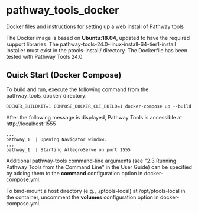 # pathway_tools_docker
Docker files and instructions for setting up a web install of Pathway tools

The Docker image is based on **Ubuntu:18.04**, updated to have the required support libraries.
The pathway-tools-24.0-linux-install-64-tier1-install installer must exist in the ptools-install/ directory.
The Dockerfile has been tested with Pathway Tools 24.0.

## Quick Start (Docker Compose)

To build and run, execute the following command from the pathway_tools_docker/ directory:

```
DOCKER_BUILDKIT=1 COMPOSE_DOCKER_CLI_BUILD=1 docker-compose up --build
```

After the following message is displayed, Pathway Tools is accessible at http://localhost:1555

```
...
pathway_1  | Opening Navigator window.
...
pathway_1  | Starting AllegroServe on port 1555
```

Additional pathway-tools command-line arguments (see "2.3 Running Pathway Tools from the Command Line" in the User Guide) can be specified by adding them to the **command** configuration option in docker-compose.yml.

To bind-mount a host directory (e.g., ./ptools-local) at /opt/ptools-local in the container, uncomment the **volumes** configuration option in docker-compose.yml.
